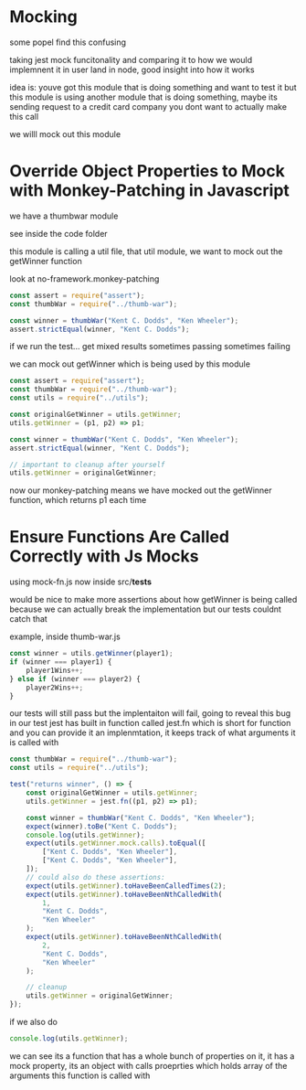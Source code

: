 # Mocking

some popel find this confusing

taking jest mock funcitonality and comparing it to how we would implemnent it in user land in node, good insight into how it works

idea is: youve got this module that is doing something and want to test it but this module is using another module that is doing something, maybe its sending request to a credit card company
you dont want to actually make this call

we willl mock out this module

# Override Object Properties to Mock with Monkey-Patching in Javascript

we have a thumbwar module

see inside the code folder

this module is calling a util file, that util module, we want to mock out the getWinner function

look at no-framework.monkey-patching

```js
const assert = require("assert");
const thumbWar = require("../thumb-war");

const winner = thumbWar("Kent C. Dodds", "Ken Wheeler");
assert.strictEqual(winner, "Kent C. Dodds");
```

if we run the test... get mixed results sometimes passing sometimes failing

we can mock out getWinner which is being used by this module

```js
const assert = require("assert");
const thumbWar = require("../thumb-war");
const utils = require("../utils");

const originalGetWinner = utils.getWinner;
utils.getWinner = (p1, p2) => p1;

const winner = thumbWar("Kent C. Dodds", "Ken Wheeler");
assert.strictEqual(winner, "Kent C. Dodds");

// important to cleanup after yourself
utils.getWinner = originalGetWinner;
```

now our monkey-patching means we have mocked out the getWinner function, which returns p1 each time

# Ensure Functions Are Called Correctly with Js Mocks

using mock-fn.js now inside src/**tests**

would be nice to make more assertions about how getWinner is being called because we can actually break the implementation but our tests couldnt catch that

example, inside thumb-war.js

```js
const winner = utils.getWinner(player1);
if (winner === player1) {
    player1Wins++;
} else if (winner === player2) {
    player2Wins++;
}
```

our tests will still pass but the implentaiton will fail, going to reveal this bug in our test
jest has built in function called jest.fn which is short for function and you can provide it an implenmtation, it keeps track of what arguments it is called with

```js
const thumbWar = require("../thumb-war");
const utils = require("../utils");

test("returns winner", () => {
    const originalGetWinner = utils.getWinner;
    utils.getWinner = jest.fn((p1, p2) => p1);

    const winner = thumbWar("Kent C. Dodds", "Ken Wheeler");
    expect(winner).toBe("Kent C. Dodds");
    console.log(utils.getWinner);
    expect(utils.getWinner.mock.calls).toEqual([
        ["Kent C. Dodds", "Ken Wheeler"],
        ["Kent C. Dodds", "Ken Wheeler"],
    ]);
    // could also do these assertions:
    expect(utils.getWinner).toHaveBeenCalledTimes(2);
    expect(utils.getWinner).toHaveBeenNthCalledWith(
        1,
        "Kent C. Dodds",
        "Ken Wheeler"
    );
    expect(utils.getWinner).toHaveBeenNthCalledWith(
        2,
        "Kent C. Dodds",
        "Ken Wheeler"
    );

    // cleanup
    utils.getWinner = originalGetWinner;
});
```

if we also do

```js
console.log(utils.getWinner);
```

we can see its a function that has a whole bunch of properties on it, it has a mock property, its an object with calls proeprties which holds array of the arguments this function is called with
